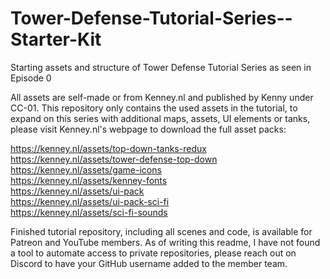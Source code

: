# Tower-Defense-Tutorial-Series--Starter-Kit
Starting assets and structure of Tower Defense Tutorial Series as seen in Episode 0

All assets are self-made or from Kenney.nl and published by Kenny under CC-01. This repository only contains the used assets in the tutorial, to expand on this series with additional maps, assets, UI elements or tanks, please visit Kenney.nl's webpage to download the full asset packs:

https://kenney.nl/assets/top-down-tanks-redux  
https://kenney.nl/assets/tower-defense-top-down  
https://kenney.nl/assets/game-icons  
https://kenney.nl/assets/kenney-fonts  
https://kenney.nl/assets/ui-pack  
https://kenney.nl/assets/ui-pack-sci-fi  
https://kenney.nl/assets/sci-fi-sounds  

Finished tutorial repository, including all scenes and code, is available for Patreon and YouTube members. As of writing this readme, I have not found a tool to automate access to private repositories, please reach out on Discord to have your GitHub username added to the member team. 
